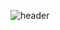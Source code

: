 ![header](https://capsule-render.vercel.app/api?type=waving&color=0:000000,100:4e4e4e&height=170&section=header&text=okorion&&fontColor=ffffff&fontSize=30&fontAlign=85&fontAlignY=35&animation=twinkling)


<!--
**okorion/okorion** is a ✨ _special_ ✨ repository because its `README.md` (this file) appears on your GitHub profile.

Here are some ideas to get you started:

- 🔭 I’m currently working on ...
- 🌱 I’m currently learning ...
- 👯 I’m looking to collaborate on ...
- 🤔 I’m looking for help with ...
- 💬 Ask me about ...
- 📫 How to reach me: ...
- 😄 Pronouns: ...
- ⚡ Fun fact: ...
-->
